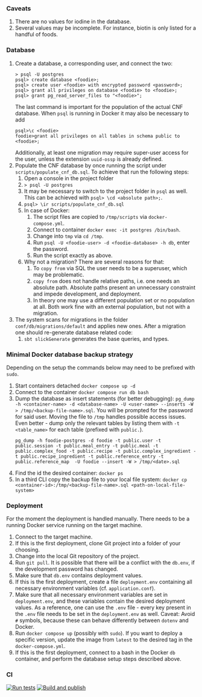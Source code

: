 ### Caveats

1. There are no values for iodine in the database.
2. Several values may be incomplete. For instance, biotin is only listed for a handful of foods.

### Database
1. Create a database, a corresponding user, and connect the two:
   ```
   > psql -U postgres
   psql> create database <foodie>;
   psql> create user <foodie> with encrypted password <password>;
   psql> grant all privileges on database <foodie> to <foodie>;
   psql> grant pg_read_server_files to "<foodie>";
   ```
   The last command is important for the population of the actual CNF database.
   When `psql` is running in Docker it may also be necessary to add
   ```
   psql>\c <foodie>
   foodie>grant all privileges on all tables in schema public to <foodie>;
   ```
   Additionally, at least one migration may require super-user access for the user,
   unless the extension `uuid-ossp` is already defined.
2. Populate the CNF database by once running the script under `scripts/populate_cnf_db.sql`.
   To achieve that run the following steps:
   1. Open a console in the project folder 
   2. `> psql -U postgres`
   3. It may be necessary to switch to the project folder in `psql` as well.
      This can be achieved with `psql> \cd <absolute path>;`.
   4. `psql> \ir scripts/populate_cnf_db.sql`
   5. In case of Docker:
      1. The script files are copied to `/tmp/scripts` via `docker-compose.yml`.
      2. Connect to container `docker exec -it postgres /bin/bash`.
      3. Change into `tmp` via `cd /tmp`.
      4. Run `psql -U <foodie-user> -d <foodie-database> -h db`, enter the password.
      5. Run the script exactly as above.
   6. Why not a migration?
      There are several reasons for that:
      1. To `copy from` via SQL the user needs to be a superuser, which may be problematic.
      2. `copy from` does not handle relative paths, i.e. one needs an absolute path.
         Absolute paths present an unnecessary constraint and impede development, and deployment.
      3. In theory one may use a different population set or no population at all.
         Both work fine with an external population, but not with a migration.
3. The system scans for migrations in the folder `conf/db/migrations/default`
   and applies new ones.
   After a migration one should re-generate database related code:
    1. `sbt slickGenerate` generates the base queries, and types.
    
### Minimal Docker database backup strategy

Depending on the setup the commands below may need to be prefixed with `sudo`.

1. Start containers detached `docker compose up -d`
1. Connect to the container `docker compose run db bash`
1. Dump the database as insert statements (for better debugging):
   `pg_dump -h <container-name> -d <database-name> -U <user-name> --inserts -W > /tmp/<backup-file-name>.sql`.
   You will be prompted for the password for said user.
   Moving the file to `/tmp` handles possible access issues.
   Even better - dump only the relevant tables by listing them with `-t <table_name>` for each
   table (prefixed with `public.`).
   ```
   pg_dump -h foodie-postgres -d foodie -t public.user -t public.session -t public.meal_entry -t public.meal -t public.complex_food -t public.recipe -t public.complex_ingredient -t public.recipe_ingredient -t public.reference_entry -t public.reference_map  -U foodie --insert -W > /tmp/<date>.sql
   ```
1. Find the id the desired container: `docker ps`
1. In a third CLI copy the backup file to your local file system:
   `docker cp <container-id>:/tmp/<backup-file-name>.sql <path-on-local-file-system>`

### Deployment

For the moment the deployment is handled manually.
There needs to be a running Docker service running on the target machine.

1. Connect to the target machine.
2. If this is the first deployment, clone Git project into a folder of your choosing.
3. Change into the local Git repository of the project.
4. Run `git pull`. It is possible that there will be a conflict with the `db.env`,
   if the development password has changed.
5. Make sure that `db.env` contains deployment values.
6. If this is the first deployment, create a file `deployment.env` containing
   all necessary environment variables (cf. `application.conf`).
7. Make sure that all necessary environment variables are set in `deployment.env`,
   and these variables contain the desired deployment values.
   As a reference, one can use the `.env` file - every key present in the `.env` file
   needs to be set in the `deployment.env` as well.
   Caveat: Avoid `#` symbols, because these can behave differently between
   `dotenv` and Docker.
8. Run `docker compose up` (possibly with `sudo`).
   If you want to deploy a specific version, update the image from `latest`
   to the desired tag in the `docker-compose.yml`.
9. If this is the first deployment,
   connect to a bash in the Docker `db` container,
   and perform the database setup steps described above.

### CI

[![Run tests](https://github.com/nikitaDanilenko/foodie/actions/workflows/tests.yml/badge.svg)](https://github.com/nikitaDanilenko/foodie/actions/workflows/tests.yml)
[![Build and publish](https://github.com/nikitaDanilenko/foodie/actions/workflows/scala.yml/badge.svg)](https://github.com/nikitaDanilenko/foodie/actions/workflows/scala.yml)